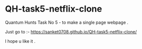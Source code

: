 # QH-task5-netflix-clone
Quantum Hunts Task No 5 - to make a single page webpage . 


Just go to :-  https://sanket0708.github.io/QH-task5-netflix-clone/ 

I hope u like it .
